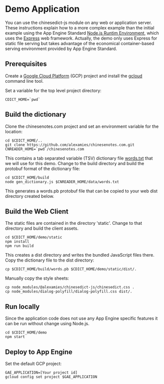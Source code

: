 # Demo Application
You can use the chinesedict-js module on any web or application server. These
instructions explain how to a more complex example than the initial example
using the App Engine Standard [Node.js Runtim
Environment](https://cloud.google.com/appengine/docs/standard/nodejs/runtime),
which uses the [Express](https://expressjs.com/) web framework. Actually, the
demo only uses Express for static file serving but takes advantage of the
economical container-based serving environment provided by App Engine Standard.

## Prerequisites
Create a [Google Cloud Platform](https://cloud.google.com/) (GCP)
project and install the [gcloud](https://cloud.google.com/sdk/gcloud/) command
line tool.

Set a variable for the top level project directory:
```
CDICT_HOME=`pwd`
```

## Build the dictionary
Clone the chinesenotes.com project and set an environment variable for the
location:
```
cd $CDICT_HOME/..
git clone https://github.com/alexamies/chinesenotes.com.git
CNREADER_HOME=`pwd`/chinesenotes.com
```

This contains a tab separated variable (TSV) dictionary file
[words.txt](https://github.com/alexamies/chinesenotes.com/blob/master/data/words.txt)
that we will use for this demo. Change to the build directory and build the
protobuf format of the dictionary file:
```
cd $CDICT_HOME/build
node gen_dictionary.js $CNREADER_HOME/data/words.txt
```

This generates a words.pb protobuf file that can be copied to your web dist
directory created below.

## Build the Web Client
The static files are contained in the directory 'static'. Change to that
directory and build the client assets.
```
cd $CDICT_HOME/demo/static
npm install
npm run build
```

This creates a dist directory and writes the bundled JavaScript files there.
Copy the dictionary file to the dist directory:
```
cp $CDICT_HOME/build/words.pb $CDICT_HOME/demo/static/dist/.
```

Manually copy the style sheets:
```
cp node_modules/@alexamies/chinesedict-js/chinesedict.css .
cp node_modules/dialog-polyfill/dialog-polyfill.css dist/.
```

## Run locally
Since the application code does not use any App Engine specific features it can
be run without change using Node.js.
```
cd $CDICT_HOME/demo
npm start
```

## Deploy to App Engine
Set the default GCP project:
```
GAE_APPLICATION=[Your project id]
gcloud config set project $GAE_APPLICATION
```

